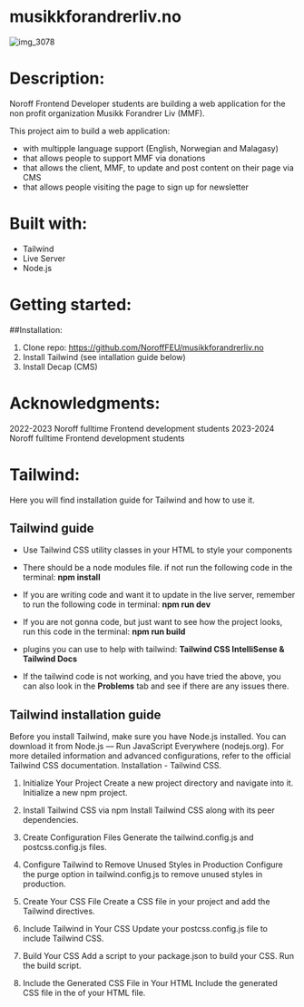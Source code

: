 # musikkforandrerliv.no

![img_3078](https://github.com/NoroffFEU/musikkforandrerliv.no/assets/152280051/bc5bf665-65b6-49ed-a267-758b3fc21cb3)

# Description:
Noroff Frontend Developer students are building a web application for the non profit organization Musikk Forandrer Liv (MMF).

This project aim to build a web application:
- with multipple language support (English, Norwegian and Malagasy)
- that allows people to support MMF via donations
- that allows the client, MMF, to update and post content on their page via CMS
- that allows people visiting the page to sign up for newsletter

# Built with:
- Tailwind
- Live Server
- Node.js
  
# Getting started: 

##Installation:

1. Clone repo: https://github.com/NoroffFEU/musikkforandrerliv.no
2. Install Tailwind (see intallation guide below)
3. Install Decap (CMS)

# Acknowledgments: 
2022-2023 Noroff fulltime Frontend development students
2023-2024 Noroff fulltime Frontend development students



# Tailwind:
Here you will find installation guide for Tailwind and how to use it.

## Tailwind guide
- Use Tailwind CSS utility classes in your HTML to style your components

- There should be a node modules file. if not run the following code in the terminal: **npm install**

- If you are writing code and want it to update in the live server, remember to run the following code in terminal: **npm run dev**

- If you are not gonna code, but just want to see how the project looks, run this code in the terminal: **npm run build** 

- plugins you can use to help with tailwind: **Tailwind CSS IntelliSense & Tailwind Docs**

- If the tailwind code is not working, and you have tried the above, you can also look in the **Problems** tab and see if there are any issues there.

## Tailwind installation guide
Before you install Tailwind, make sure you have Node.js installed. You can download it from Node.js — Run JavaScript Everywhere (nodejs.org).
For more detailed information and advanced configurations, refer to the official Tailwind CSS documentation. Installation - Tailwind CSS.

1. Initialize Your Project
    Create a new project directory and navigate into it.
    Initialize a new npm project.
   
2. Install Tailwind CSS via npm
    Install Tailwind CSS along with its peer dependencies.
   
3. Create Configuration Files
    Generate the tailwind.config.js and postcss.config.js files.
   
4. Configure Tailwind to Remove Unused Styles in Production
    Configure the purge option in tailwind.config.js to remove unused styles in production.
   
5. Create Your CSS File
    Create a CSS file in your project and add the Tailwind directives.

6. Include Tailwind in Your CSS
    Update your postcss.config.js file to include Tailwind CSS.
   
7. Build Your CSS
    Add a script to your package.json to build your CSS.
    Run the build script.

8. Include the Generated CSS File in Your HTML
    Include the generated CSS file in the <head> of your HTML file.
